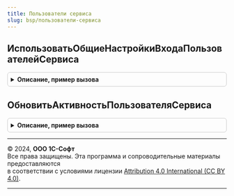 ```yaml
---
title: Пользователи сервиса
slug: bsp/пользователи-сервиса
---
```



## ИспользоватьОбщиеНастройкиВходаПользователейСервиса
<details style="margin: 1em 0; padding: 0.5em; border: 1px solid #ccc; border-radius: 6px;">

<summary style="font-weight: bold; cursor: pointer;">Описание, пример вызова</summary>

```bsl

// Возвращает признак использования в сервисе общих настроек входа пользователей
// @skip-warning
// @skip-check module-empty-method - особенность реализации.
//
// Возвращаемое значение:
//  Булево
Функция ИспользоватьОбщиеНастройкиВходаПользователейСервиса() Экспорт
```

Пример вызова
```bsl
Результат = ПользователиСервиса.ИспользоватьОбщиеНастройкиВходаПользователейСервиса() 
```
</details>

## ОбновитьАктивностьПользователяСервиса
<details style="margin: 1em 0; padding: 0.5em; border: 1px solid #ccc; border-radius: 6px;">

<summary style="font-weight: bold; cursor: pointer;">Описание, пример вызова</summary>

```bsl

// Обновить активность пользователя сервиса.
// @skip-warning
// @skip-check module-empty-method - особенность реализации.
//
// Параметры:
//  ТекущийПользователь - Неопределено - Текущий авторизованный пользователь
//  					- СправочникСсылка.Пользователи
//  ДатаПоследнейАктивности - Неопределено - Начало дня даты текущего сеанса
//							- Дата
Процедура ОбновитьАктивностьПользователяСервиса( Экспорт
```

Пример вызова
```bsl
ПользователиСервиса.ОбновитьАктивностьПользователяСервиса();
```
</details>

---

© 2024, **ООО 1С-Софт**  
Все права защищены. Эта программа и сопроводительные материалы предоставляются  
в соответствии с условиями лицензии [Attribution 4.0 International (CC BY 4.0)](https://creativecommons.org/licenses/by/4.0/legalcode).

---
